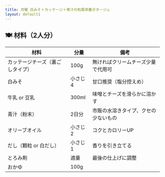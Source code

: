```yaml
---
title: 月曜 白みそ＋カッテージ＋青汁の和風栄養ポタージュ
layout: default1
---
```

## 🍽 材料（2人分）

| 材料 | 分量 | 備考 |
| --- | --- | ---- |
| カッテージチーズ（裏ごしタイプ） | 100g | 無ければクリームチーズ少量で代用可 |
| 白みそ | 小さじ4 | 甘口推奨（塩分控えめ） |
| 牛乳 or 豆乳 | 300ml | 味噌とチーズを滑らかに溶かす |
| 青汁（粉末） | 2日分 | 市販の水溶きタイプ、クセの少ないもの |
| オリーブオイル | 小さじ2 | コクとカロリーUP |
| だし（顆粒 or 白だし） | 小さじ1 | 香りを引き立てる |
| とろみ剤 | 適量 | 最後の仕上げに調整 |
| おかゆ | 100g | |
